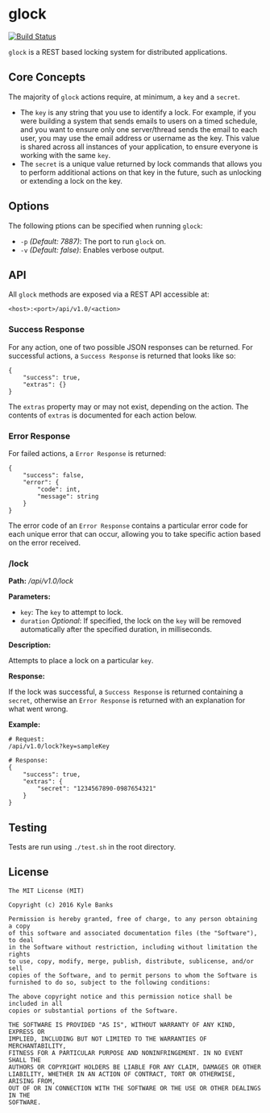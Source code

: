 # glock

[![Build Status](https://travis-ci.org/KyleBanks/glock.svg?branch=master)](https://travis-ci.org/KyleBanks/glock)

`glock` is a REST based locking system for distributed applications.

## Core Concepts

The majority of `glock` actions require, at minimum, a `key` and a `secret`.
- The `key` is any string that you use to identify a lock. For example, if you were building a system that sends emails to users on a timed schedule, and you want to ensure only one server/thread sends the email to each user, you may use the email address or username as the key. This value is shared across all instances of your application, to ensure everyone is working with the same `key`.
- The `secret` is a unique value returned by lock commands that allows you to perform additional actions on that key in the future, such as unlocking or extending a lock on the key.

## Options

The following ptions can be specified when running `glock`:

- `-p` *(Default: 7887)*: The port to run `glock` on.
- `-v` *(Default: false)*: Enables verbose output.

## API

All `glock` methods are exposed via a REST API accessible at:

```
<host>:<port>/api/v1.0/<action>
```

### Success Response
For any action, one of two possible JSON responses can be returned. For successful actions, a `Success Response` is returned that looks like so:

```
{
    "success": true,
    "extras": {}
}
```
The `extras` property may or may not exist, depending on the action. The contents of `extras` is documented for each action below.

### Error Response
For failed actions, a `Error Response` is returned:
```
{
    "success": false,
    "error": {
        "code": int,
        "message": string
    }
}
```

The error code of an `Error Response` contains a particular error code for each unique error that can occur, allowing you to take specific action based on the error received.

### /lock

**Path:** */api/v1.0/lock*

**Parameters:**
- `key`: The `key` to attempt to lock.
- `duration` *Optional*:  If specified, the lock on the `key` will be removed automatically after the specified duration, in milliseconds.

**Description:**

Attempts to place a lock on a particular `key`.

**Response:**

If the lock was successful, a `Success Response` is returned containing a `secret`, otherwise an `Error Response` is returned with an explanation for what went wrong.

**Example:**
```
# Request:
/api/v1.0/lock?key=sampleKey

# Response:
{
    "success": true,
    "extras": {
        "secret": "1234567890-0987654321"
    }
}
```


## Testing

Tests are run using `./test.sh` in the root directory.

## License

```
The MIT License (MIT)

Copyright (c) 2016 Kyle Banks

Permission is hereby granted, free of charge, to any person obtaining a copy
of this software and associated documentation files (the "Software"), to deal
in the Software without restriction, including without limitation the rights
to use, copy, modify, merge, publish, distribute, sublicense, and/or sell
copies of the Software, and to permit persons to whom the Software is
furnished to do so, subject to the following conditions:

The above copyright notice and this permission notice shall be included in all
copies or substantial portions of the Software.

THE SOFTWARE IS PROVIDED "AS IS", WITHOUT WARRANTY OF ANY KIND, EXPRESS OR
IMPLIED, INCLUDING BUT NOT LIMITED TO THE WARRANTIES OF MERCHANTABILITY,
FITNESS FOR A PARTICULAR PURPOSE AND NONINFRINGEMENT. IN NO EVENT SHALL THE
AUTHORS OR COPYRIGHT HOLDERS BE LIABLE FOR ANY CLAIM, DAMAGES OR OTHER
LIABILITY, WHETHER IN AN ACTION OF CONTRACT, TORT OR OTHERWISE, ARISING FROM,
OUT OF OR IN CONNECTION WITH THE SOFTWARE OR THE USE OR OTHER DEALINGS IN THE
SOFTWARE.
```
